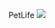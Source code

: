   P e t L i f e 
 
 <img src="[2023-11-12](https://github.com/Michelrodrigues11/PetLife/assets/135754628/eff24901-c923-4c85-b3cb-0b172cd3d1be)"/>

